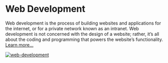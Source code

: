 # Web Development 
Web development is the process of building websites and applications for the internet, or for a private network known as an intranet. Web development is not concerned with the design of a website; rather, it’s all about the coding and programming that powers the website’s functionality. <a href="https://www.youtube.com/watch?v=VfGW0Qiy2I0">Learn more...</a>

[![web-development](https://img.youtube.com/vi/VfGW0Qiy2I0/0.jpg)](https://www.youtube.com/watch?v=VfGW0Qiy2I0)

